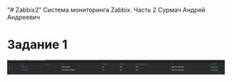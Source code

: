 "# Zabbix2" 
Система мониторинга Zabbix. Часть 2
Сурмач Андрей Андреевич



# Задание 1

![1](https://github.com/Aid1986/Zabbix2/blob/main/Снимок%20экрана%202024-04-26%20192131.png)
